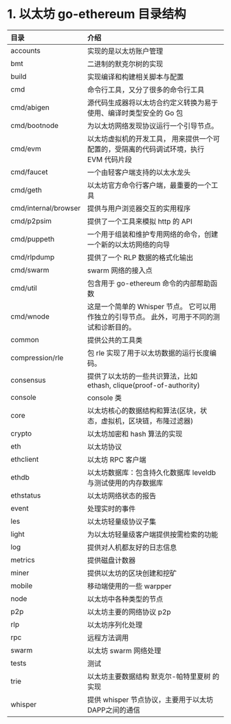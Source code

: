 # 1. 以太坊 go-ethereum 目录结构



| 目录                 | 介绍                                                         |
| :------------------- | :----------------------------------------------------------- |
| accounts             | 实现的是以太坊账户管理                                       |
| bmt                  | 二进制的默克尔树的实现                                       |
| build                | 实现编译和构建相关脚本与配置                                 |
| cmd                  | 命令行工具，又分了很多的命令行工具                           |
| cmd/abigen           | 源代码生成器将以太坊合约定义转换为易于使用、编译时类型安全的 Go 包 |
| cmd/bootnode         | 为以太坊网络发现协议运行一个引导节点。                       |
| cmd/evm              | 以太坊虚拟机的开发工具， 用来提供一个可配置的，受隔离的代码调试环境，执行 EVM 代码片段 |
| cmd/faucet           | 一个由轻客户端支持的以太水龙头                               |
| cmd/geth             | 以太坊官方命令行客户端，最重要的一个工具                     |
| cmd/internal/browser | 提供与用户浏览器交互的实用程序                               |
| cmd/p2psim           | 提供了一个工具来模拟 http 的 API                             |
| cmd/puppeth          | 一个用于组装和维护专用网络的命令，创建一个新的以太坊网络的向导 |
| cmd/rlpdump          | 提供了一个 RLP 数据的格式化输出                              |
| cmd/swarm            | swarm 网络的接入点                                           |
| cmd/util             | 包含用于 go-ethereum 命令的内部帮助函数                      |
| cmd/wnode            | 这是一个简单的 Whisper 节点。 它可以用作独立的引导节点。 此外，可用于不同的测试和诊断目的。 |
| common               | 提供公共的工具类                                             |
| compression/rle      | 包 rle 实现了用于以太坊数据的运行长度编码。                  |
| consensus            | 提供了以太坊的一些共识算法，比如 ethash, clique(proof-of-authority) |
| console              | console 类                                                   |
| core                 | 以太坊核心的数据结构和算法(区块，状态，虚拟机，区块链，布隆过滤器) |
| crypto               | 以太坊加密和 hash 算法的实现                                 |
| eth                  | 以太坊协议                                                   |
| ethclient            | 以太坊 RPC 客户端                                            |
| ethdb                | 以太坊数据库：包含持久化数据库 leveldb 与测试使用的内存数据库 |
| ethstatus            | 以太坊网络状态的报告                                         |
| event                | 处理实时的事件                                               |
| les                  | 以太坊轻量级协议子集                                         |
| light                | 为以太坊轻量级客户端提供按需检索的功能                       |
| log                  | 提供对人机都友好的日志信息                                   |
| metrics              | 提供磁盘计数器                                               |
| miner                | 提供以太坊的区块创建和挖矿                                   |
| mobile               | 移动端使用的一些 warpper                                     |
| node                 | 以太坊中各种类型的节点                                       |
| p2p                  | 以太坊主要的网络协议 p2p                                     |
| rlp                  | 以太坊序列化处理                                             |
| rpc                  | 远程方法调用                                                 |
| swarm                | 以太坊 swarm 网络处理                                        |
| tests                | 测试                                                         |
| trie                 | 以太坊主要数据结构 默克尔-帕特里夏树 的实现                  |
| whisper              | 提供 whisper 节点协议，主要用于以太坊DAPP之间的通信          |





